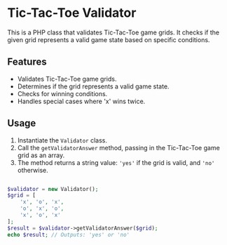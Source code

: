 # Tic-Tac-Toe Validator

This is a PHP class that validates Tic-Tac-Toe game grids. It checks if the given grid represents a valid game state based on specific conditions.

## Features

- Validates Tic-Tac-Toe game grids.
- Determines if the grid represents a valid game state.
- Checks for winning conditions.
- Handles special cases where 'x' wins twice.

## Usage

1. Instantiate the `Validator` class.
2. Call the `getValidatorAnswer` method, passing in the Tic-Tac-Toe game grid as an array.
3. The method returns a string value: `'yes'` if the grid is valid, and `'no'` otherwise.

```php

$validator = new Validator();
$grid = [
    'x', 'o', 'x',
    'o', 'x', 'o',
    'x', 'o', 'x'
];
$result = $validator->getValidatorAnswer($grid);
echo $result; // Outputs: 'yes' or 'no'
